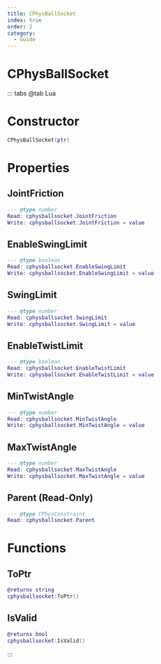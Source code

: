 ```yaml
---
title: CPhysBallSocket
index: true
order: 2
category:
  - Guide
---
```


# CPhysBallSocket

::: tabs
@tab Lua
# Constructor
```lua
CPhysBallSocket(ptr)
```
# Properties
## JointFriction 
```lua
--- @type number
Read: cphysballsocket.JointFriction
Write: cphysballsocket.JointFriction = value
```
## EnableSwingLimit 
```lua
--- @type boolean
Read: cphysballsocket.EnableSwingLimit
Write: cphysballsocket.EnableSwingLimit = value
```
## SwingLimit 
```lua
--- @type number
Read: cphysballsocket.SwingLimit
Write: cphysballsocket.SwingLimit = value
```
## EnableTwistLimit 
```lua
--- @type boolean
Read: cphysballsocket.EnableTwistLimit
Write: cphysballsocket.EnableTwistLimit = value
```
## MinTwistAngle 
```lua
--- @type number
Read: cphysballsocket.MinTwistAngle
Write: cphysballsocket.MinTwistAngle = value
```
## MaxTwistAngle 
```lua
--- @type number
Read: cphysballsocket.MaxTwistAngle
Write: cphysballsocket.MaxTwistAngle = value
```
## Parent (Read-Only)
```lua
--- @type CPhysConstraint
Read: cphysballsocket.Parent
```
# Functions
## ToPtr
```lua
@returns string
cphysballsocket:ToPtr()
```
## IsValid
```lua
@returns bool
cphysballsocket:IsValid()
```

:::
